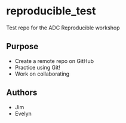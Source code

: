 # reproducible_test
Test repo for the ADC Reproducible workshop

## Purpose

- Create a remote repo on GitHub
- Practice using Git!
- Work on collaborating

## Authors

- Jim
- Evelyn
